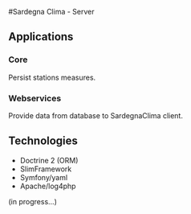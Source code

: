 #Sardegna Clima - Server

## Applications
### Core
Persist stations measures.

### Webservices
Provide data from database to SardegnaClima client.

## Technologies

 - Doctrine 2 (ORM)
 - SlimFramework
 - Symfony/yaml
 - Apache/log4php
 
(in progress...)
